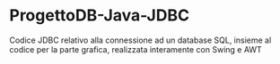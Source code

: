 # ProgettoDB-Java-JDBC
Codice JDBC relativo alla connessione ad un database SQL, insieme al codice per la parte grafica, realizzata interamente con Swing e AWT
